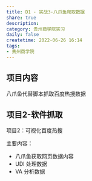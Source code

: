 ```yaml
---
title: D1 - 实战3-八爪鱼爬取数据
share: true
description:  
category: 贵州商学院实习
daily: false
createtime: 2022-06-26 16:14
tags:
- 贵州商学院
---
```

## 项目内容
八爪鱼代替脚本抓取百度热搜数据

 
## 项目2-软件抓取
项目2：可视化百度热搜


主要内容：
  - 八爪鱼获取网页数据内容
  - UDI 处理数据
  - VA 分析数据
